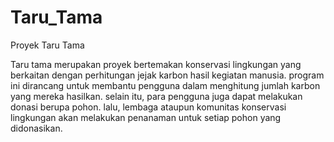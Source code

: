 # Taru_Tama
Proyek Taru Tama

Taru tama merupakan proyek bertemakan konservasi lingkungan yang berkaitan dengan perhitungan jejak karbon hasil kegiatan manusia. program ini dirancang untuk membantu pengguna dalam menghitung jumlah karbon yang mereka hasilkan. selain itu, para pengguna juga dapat melakukan donasi berupa pohon. lalu, lembaga ataupun komunitas konservasi lingkungan akan melakukan penanaman untuk setiap pohon yang didonasikan.